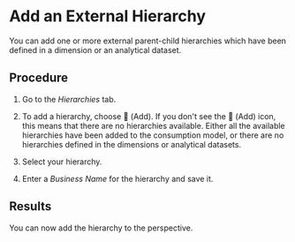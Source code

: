 <!-- loiod06c2932805d4d28bc132d5427df4748 -->

<link rel="stylesheet" type="text/css" href="../css/sap-icons.css"/>

# Add an External Hierarchy

You can add one or more external parent-child hierarchies which have been defined in a dimension or an analytical dataset.



## Procedure

1.  Go to the *Hierarchies* tab.

2.  To add a hierarchy, choose <span class="FPA-icons"></span> \(Add\). If you don't see the <span class="FPA-icons"></span> \(Add\) icon, this means that there are no hierarchies available. Either all the available hierarchies have been added to the consumption model, or there are no hierarchies defined in the dimensions or analytical datasets.

3.  Select your hierarchy.

4.  Enter a *Business Name* for the hierarchy and save it.




<a name="loiod06c2932805d4d28bc132d5427df4748__result_lpx_jzs_4sb"/>

## Results

You can now add the hierarchy to the perspective.


